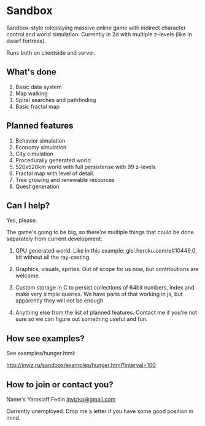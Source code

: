 # Sandbox

Sandbox-style roleplaying massive online game with indirect character control and world simulation. Currently in 2d with multiple z-levels (like in dwarf fortress).

Runs both on clientside and server. 

## What's done

1) Basic data system
2) Map walking
3) Spiral searches and pathfinding
4) Basic fractal map

## Planned features

1) Behavior simulation
2) Economy simulation
3) City cimulation
4) Procedurally generated world
5) 520x520km world with full persistense with 99 z-levels
6) Fractal map with level of detail.
7) Tree growing and renewable resources
8) Quest generation

## Can I help?

Yes, please.

The game's going to be big, so there're multiple things that could be done separately from current development:

1) GPU generated world. Like in this example: glsl.heroku.com/e#10449.0, bit without all the ray-casting.

2) Graphics, visuals, sprites. Out of scope for us now, but contributions are welcome.

3) Custom storage in C to persist collections of 64bit numbers, index and make very simple queries. We have parts of that working in js, but apparently they will not be enough

4) Anything else from the list of planned features. Contact me if you're not sure so we can figure out something useful and fun.

## How see examples?
See examples/hunger.html:

http://inviz.ru/sandbox/examples/hunger.html?interval=100

## How to join or contact you?

Name's Yaroslaff Fedin
invizko@gmail.com

Currently unemployed. Drop me a letter if you have some good position in mind.
